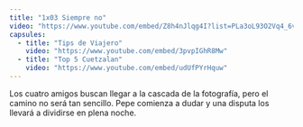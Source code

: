 ```yaml
---
title: "1x03 Siempre no"
video: "https://www.youtube.com/embed/Z8h4nJlqg4I?list=PLa3oL93O2Vq4_6vjuK9b93GQEz4y4VC4o"
capsules:
  - title: "Tips de Viajero"
    video: "https://www.youtube.com/embed/3pvpIGhR8Mw"
  - title: "Top 5 Cuetzalan"
    video: "https://www.youtube.com/embed/udUfPYrHquw"
---
```

Los cuatro amigos buscan llegar a la cascada de la fotografía, pero el camino no será tan sencillo. Pepe comienza a dudar y una disputa los llevará a dividirse en plena noche.
